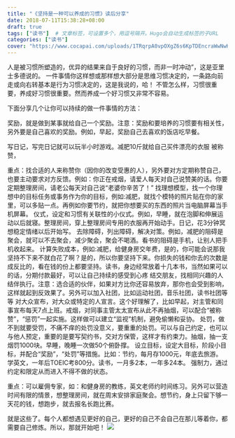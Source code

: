 ```yaml
---
title: "《坚持是一种可以养成的习惯》读后分享"
date: 2018-07-11T15:38:28+08:00
draft: true
tags: ["读书"]  # 文章标签，可设置多个，用逗号隔开。Hugo会自动生成标签的子URL
categories: ["读书"]
cover: "https://www.cocapai.com/uploads/1TRqrpA0vpOXgZ6s6KpTDEncraWwNwKL1DwuUXng.jpg"
---
```


人是被习惯所塑造的，优异的结果来自于良好的习惯，而非一时冲动”，这是亚里士多德说的。 一件事情你这样想或那样想大部分是思维习惯决定的，一条路向前走或向右转基本是行为习惯决定的，这是我说的，哈！ 不管怎么样，习惯很重要，养成好习惯很重要。然而养成一个好习惯又非常不容易。

下面分享几个让你可以持续的做一件事情的方法： 

奖励，就是做到某事就给自己一个奖励。注意：奖励和要培养的习惯要有相关性，另外要是自己喜欢的奖励。例如，早起，奖励自己去喜欢的饭店吃早餐。

写日记，写完日记就可以玩半小时游戏。减肥10斤就给自己买件漂亮的衣服 被称赞，

重点：找合适的人来称赞你（因你的改变受惠的人），另外要对方定期称赞自己，也要主动要求对方反馈。例如：你正在戒烟，请爱人每天对自己说赞美的话。你要定期整理房间，请老公每天对自己说“老婆你辛苦了！” 找理想模型，找一个你理想中的目标任务或事务作为你的目标，例如:减肥，就找个模特的照片贴在你的家里，可以多贴一点。再例如你要节约，就把你想要买的东西的照片当电脑屏幕当手机屏幕。 仪式，设定和习惯有关联性的小仪式。例如，早睡，就在泡脚和伸展运动以后就寝。整理房间，穿上整理房间专用的衣服再开始动手。日记，花3分钟冥想稳定情绪以后开始写。 去除障碍，列出障碍，解决对策。例如，减肥的阻碍是聚会，就可以不去聚会，减少聚会，聚会不喝酒。看书的阻碍是手机，让别人把手机收起来。 计算失败成本，例如:减肥，给健身房交年费，是的，你可能会说那我坚持不下来不就白花了啊？是的，所以你要坚持下来。你损失的钱和你去的次数是成反比的，看在钱的份上都要坚持。读书，身边经常放着十几本书，当然如果可以的话，分期付款最好，可以让自己持续的感受到心疼 结交朋友，找相同兴趣的人结伴执行。注意：选合适的伙伴，如果对方比你还容易放弃，那你也会受到影响，这样就起到反效果了。另外可以加入社团，比如运动社团，音乐社团，读书社团等等 对大众宣布，对大众或特定的人宣言。这个好理解了，比如早起，对主管和同事宣布每天7点上班。戒烟，对同事主管太太宣布从此不再抽烟，可以配合“被称赞”，“惩罚”一起实施。这样做可以建立“监视”机制，避免偷懒和妥协。 处罚，做不到就要受罚，不痛不痒的处罚没意义，要重重的处罚。可以与自己约定，也可以与他人预定，重要的是要写契约书，交对方保管，这样才有约束力。抽烟，抽一支烟罚1000块。早睡，晚睡一次做50个俯卧撑。 设立目标，设定大目标，阶段小目标，并配合“奖励”，“处罚”等措施。比如：节约，每月存1000元，年底去旅游。学英文，一年后TOEIC考800分。读书，一月多2本，一年多24本。 强制力，通过约定和限定从而进入不得不做的状态。

重点：可以雇佣专家，如：和健身房的教练，英文老师约时间练习。另外可以营造时间有限的情景，想整理房间，就在周末安排家庭聚会。想节约，身上只留下够一天花的钱，想跑步，就去报名长跑比赛。

 就是这些了。每个人都想遇见更好的自己，更好的自己不会自己在那儿等着你，都需要自己修炼。所以，那就开始吧！
![](https://www.cocapai.com/uploads/1TRqrpA0vpOXgZ6s6KpTDEncraWwNwKL1DwuUXng.jpg)


